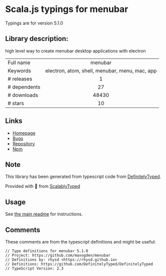 
# Scala.js typings for menubar

Typings are for version 5.1.0

## Library description:
high level way to create menubar desktop applications with electron

|                    |                 |
| ------------------ | :-------------: |
| Full name          | menubar |
| Keywords           | electron, atom, shell, menubar, menu, mac, app |
| # releases         | 1 |
| # dependents       | 27 |
| # downloads        | 48430 |
| # stars            | 10 |

## Links
- [Homepage](https://github.com/maxogden/menubar)
- [Bugs](https://github.com/maxogden/menubar/issues)
- [Repository](https://github.com/maxogden/menubar)
- [Npm](https://www.npmjs.com/package/menubar)
    


## Note
This library has been generated from typescript code from [DefinitelyTyped](https://definitelytyped.org).

Provided with :purple_heart: from [ScalablyTyped](https://github.com/oyvindberg/ScalablyTyped)

## Usage
See [the main readme](../../readme.md) for instructions.

## Comments

These comments are from the typescript definitions and might be useful:
```
// Type definitions for menubar 5.1.0
// Project: https://github.com/maxogden/menubar
// Definitions by: rhysd <https://rhysd.github.io>
// Definitions: https://github.com/DefinitelyTyped/DefinitelyTyped
// TypeScript Version: 2.3

```

